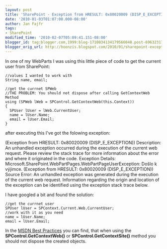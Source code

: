 ```yaml
---
layout: post
title: 'SharePoint - Exception from HRESULT: 0x80020009 (DISP_E_EXCEPTION)'
date: '2010-01-03T01:07:00.000-08:00'
author: Jan Fajfr
tags:
- SharePoint
modified_time: '2010-02-07T05:09:41.151-08:00'
blogger_id: tag:blogger.com,1999:blog-1710034134179566048.post-6963231788914646923
blogger_orig_url: http://hoonzis.blogspot.com/2010/01/sharepoint-exception-from-hresult.html
---
```

In one of my WebParts I was using this little piece of code to get the
current user from SharePoint:

``` 
//values I wanted to work with
String name, email;

//get the currnet SPWeb
//THE PROBLEM: You should not dispose after calling GetContextWeb Method
using (SPWeb lWeb = SPControl.GetContextWeb(this.Context))
{
  SPUser lUser = lWeb.CurrentUser;
  name = lUser.Name;
  email = lUser.Email;
}
```


after executing this I've got the folowing exception:

(Exception from HRESULT: 0x80020009 (DISP\_E\_EXCEPTION))
Description: An unhandled exception occurred during the execution of the
current web request. Please review the stack trace for more information
about the error and where it originated in the code.
Exception Details:
Microsoft.SharePoint.WebPartPages.WebPartPageUserException: Došlo k
výjimce. (Exception from HRESULT: 0x80020009 (DISP\_E\_EXCEPTION))
Source Error:
An unhandled exception was generated during the execution of the current
web request. Information regarding the origin and location of the
exception can be identified using the exception stack trace below.

I have googled a bit and found the solution:

``` 
//get the currnet user
SPUser lUser = SPContext.Current.Web.CurrentUser;
//work with it as you need
name = lUser.Name;
email = lUser.Email;
```


In the [MSDN Best
Practices](http://msdn.microsoft.com/en-us/library/aa973248.aspx) you
can find, that when using the **SPControl.GetContextWeb()** or
**SPControl.GetContextSite()** method you should not dispose the created
objects.
